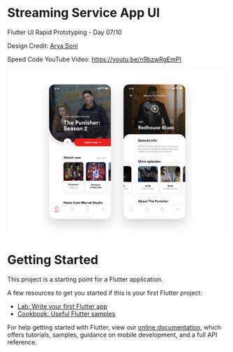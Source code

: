 # Streaming Service App UI

Flutter UI Rapid Prototyping - Day 07/10

Design Credit: [Arya Soni](https://dribbble.com/shots/6859882-Flutter-Streaming-Service-App-UI)

Speed Code YouTube Video: https://youtu.be/n9bzwRgEmPI

![Preview Image](assets/images/preview.png)

# Getting Started

This project is a starting point for a Flutter application.

A few resources to get you started if this is your first Flutter project:

- [Lab: Write your first Flutter app](https://flutter.dev/docs/get-started/codelab)
- [Cookbook: Useful Flutter samples](https://flutter.dev/docs/cookbook)

For help getting started with Flutter, view our
[online documentation](https://flutter.dev/docs), which offers tutorials,
samples, guidance on mobile development, and a full API reference.
